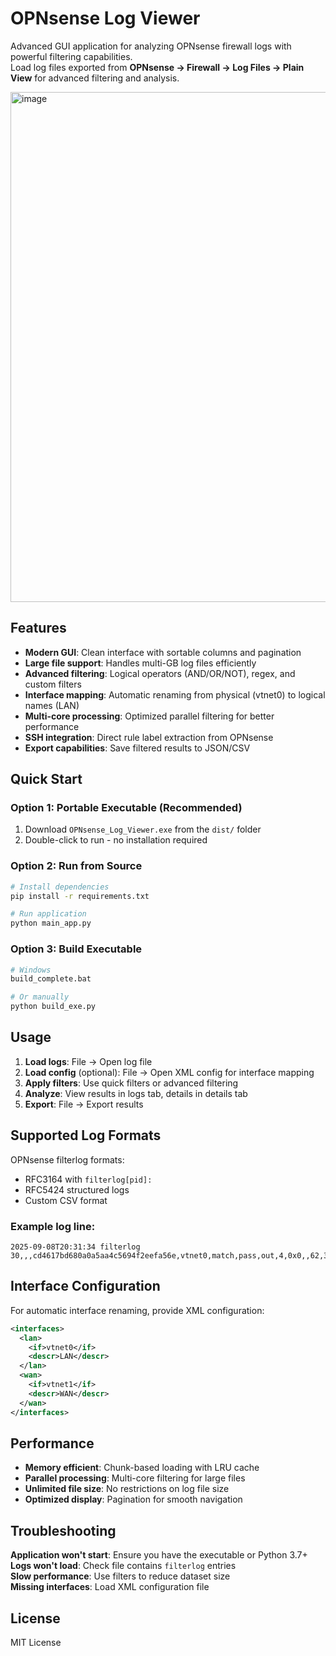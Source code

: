 # OPNsense Log Viewer

Advanced GUI application for analyzing OPNsense firewall logs with powerful filtering capabilities.  
Load log files exported from **OPNsense → Firewall → Log Files → Plain View** for advanced filtering and analysis.

<img width="1079" height="816" alt="image" src="https://github.com/user-attachments/assets/ed929b0d-105e-4ba8-b43b-17d9571b08f4" />



## Features

- **Modern GUI**: Clean interface with sortable columns and pagination
- **Large file support**: Handles multi-GB log files efficiently
- **Advanced filtering**: Logical operators (AND/OR/NOT), regex, and custom filters
- **Interface mapping**: Automatic renaming from physical (vtnet0) to logical names (LAN)
- **Multi-core processing**: Optimized parallel filtering for better performance
- **SSH integration**: Direct rule label extraction from OPNsense
- **Export capabilities**: Save filtered results to JSON/CSV

## Quick Start

### Option 1: Portable Executable (Recommended)
1. Download `OPNsense_Log_Viewer.exe` from the `dist/` folder
2. Double-click to run - no installation required

### Option 2: Run from Source
```bash
# Install dependencies
pip install -r requirements.txt

# Run application
python main_app.py
```

### Option 3: Build Executable
```bash
# Windows
build_complete.bat

# Or manually
python build_exe.py
```

## Usage

1. **Load logs**: File → Open log file
2. **Load config** (optional): File → Open XML config for interface mapping
3. **Apply filters**: Use quick filters or advanced filtering
4. **Analyze**: View results in logs tab, details in details tab
5. **Export**: File → Export results

## Supported Log Formats

OPNsense filterlog formats:
- RFC3164 with `filterlog[pid]:`
- RFC5424 structured logs
- Custom CSV format

### Example log line:
```
2025-09-08T20:31:34 filterlog 30,,,cd4617bd680a0a5aa4c5694f2eefa56e,vtnet0,match,pass,out,4,0x0,,62,35294,0,DF,6,tcp,60,10.13.37.2,191.101.31.14,29397,29376,0,S,1162654291,,64240,,mss;sackOK;TS;nop;wscale
```

## Interface Configuration

For automatic interface renaming, provide XML configuration:

```xml
<interfaces>
  <lan>
    <if>vtnet0</if>
    <descr>LAN</descr>
  </lan>
  <wan>
    <if>vtnet1</if>
    <descr>WAN</descr>
  </wan>
</interfaces>
```

## Performance

- **Memory efficient**: Chunk-based loading with LRU cache
- **Parallel processing**: Multi-core filtering for large files
- **Unlimited file size**: No restrictions on log file size
- **Optimized display**: Pagination for smooth navigation

## Troubleshooting

**Application won't start**: Ensure you have the executable or Python 3.7+  
**Logs won't load**: Check file contains `filterlog` entries  
**Slow performance**: Use filters to reduce dataset size  
**Missing interfaces**: Load XML configuration file

## License

MIT License
